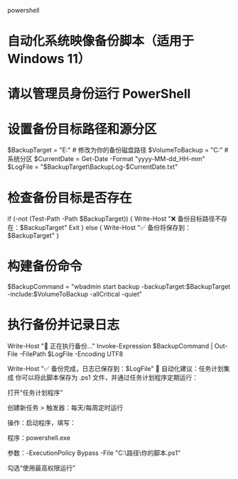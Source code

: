 powershell
# 自动化系统映像备份脚本（适用于 Windows 11）
# 请以管理员身份运行 PowerShell

# 设置备份目标路径和源分区
$BackupTarget = "E:\"           # 修改为你的备份磁盘路径
$VolumeToBackup = "C:"          # 系统分区
$CurrentDate = Get-Date -Format "yyyy-MM-dd_HH-mm"
$LogFile = "$BackupTarget\BackupLog-$CurrentDate.txt"

# 检查备份目标是否存在
if (-not (Test-Path -Path $BackupTarget)) {
    Write-Host "❌ 备份目标路径不存在：$BackupTarget"
    Exit
} else {
    Write-Host "✅ 备份将保存到：$BackupTarget"
}

# 构建备份命令
$BackupCommand = "wbadmin start backup -backupTarget:$BackupTarget -include:$VolumeToBackup -allCritical -quiet"

# 执行备份并记录日志
Write-Host "🚀 正在执行备份..."
Invoke-Expression $BackupCommand | Out-File -FilePath $LogFile -Encoding UTF8

Write-Host "✅ 备份完成，日志已保存到：$LogFile"
📅 自动化建议：任务计划集成
你可以将此脚本保存为 .ps1 文件，并通过任务计划程序定期运行：

打开“任务计划程序”

创建新任务 > 触发器：每天/每周定时运行

操作：启动程序，填写：

程序：powershell.exe

参数：-ExecutionPolicy Bypass -File "C:\路径\你的脚本.ps1"

勾选“使用最高权限运行”
